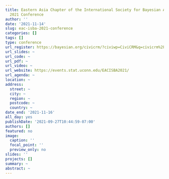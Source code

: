 ```yaml
---
title: Eastern Asia Chapter of the International Society for Bayesian Analysis (EAC-ISBA)
  2021 Conference
author: ''
date: '2021-11-14'
slug: eac-isba-2021-conference
categories: []
tags: []
type: conference
url_register: https://bayesian.org/civicrm/?civiwp=CiviCRM&q=civicrm%2Fevent%2Fregister&reset=1&id=46
url_slides: ~
url_code: ~
url_pdf: ~
url_video: ~
url_website: https://events.stat.uconn.edu/EACISBA2021/
url_agenda: ~
location: ~
address:
  street: ~
  city: ~
  region: ~
  postcode: ~
  country: ~
date_end: '2021-11-16'
all_day: yes
publishDate: '2021-09-27T10:44:59-07:00'
authors: []
featured: no
image:
  caption: ''
  focal_point: ''
  preview_only: no
slides: ''
projects: []
summary: ~
abstract: ~
---
```


<!--more-->
